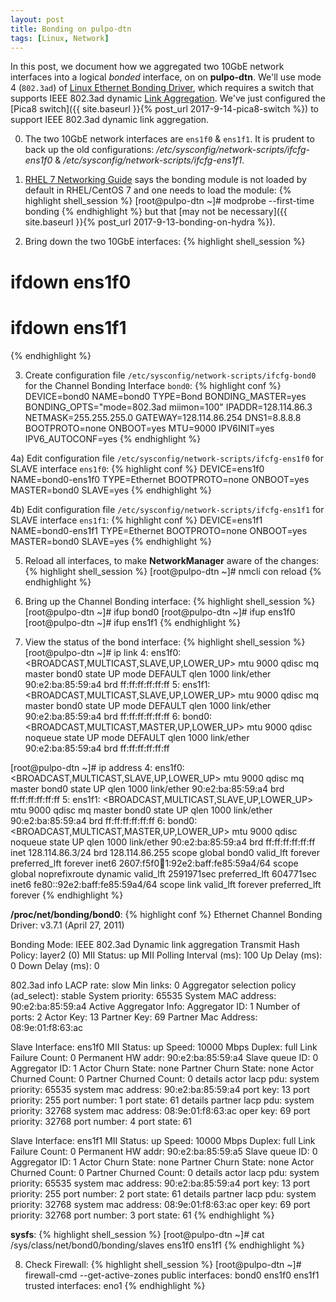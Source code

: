 ```yaml
---
layout: post
title: Bonding on pulpo-dtn
tags: [Linux, Network]
---
```


In this post, we document how we aggregated two 10GbE network interfaces into a logical *bonded* interface, on on **pulpo-dtn**.<!-- more --> We'll use mode 4 (`802.3ad`) of [Linux Ethernet Bonding Driver](https://www.kernel.org/doc/Documentation/networking/bonding.txt), which requires a switch that supports IEEE 802.3ad dynamic [Link Aggregation](https://en.wikipedia.org/wiki/Link_aggregation). We've just configured the [Pica8 switch]({{ site.baseurl }}{% post_url 2017-9-14-pica8-switch %}) to support IEEE 802.3ad dynamic link aggregation.

0) The two 10GbE network interfaces are `ens1f0` & `ens1f1`. It is prudent to back up the old configurations: */etc/sysconfig/network-scripts/ifcfg-ens1f0* & */etc/sysconfig/network-scripts/ifcfg-ens1f1*.

1) [RHEL 7 Networking Guide](https://access.redhat.com/documentation/en-us/red_hat_enterprise_linux/7/html/networking_guide/sec-network_bonding_using_the_command_line_interface) says the bonding module is not loaded by default in RHEL/CentOS 7 and one needs to load the module:
{% highlight shell_session %}
[root@pulpo-dtn ~]# modprobe --first-time bonding
{% endhighlight %}
but that [may not be necessary]({{ site.baseurl }}{% post_url 2017-9-13-bonding-on-hydra %}).

2) Bring down the two 10GbE interfaces:
{% highlight shell_session %}
# ifdown ens1f0
# ifdown ens1f1
{% endhighlight %}

3) Create configuration file `/etc/sysconfig/network-scripts/ifcfg-bond0` for the Channel Bonding Interface `bond0`:
{% highlight conf %}
DEVICE=bond0
NAME=bond0
TYPE=Bond
BONDING_MASTER=yes
BONDING_OPTS="mode=802.3ad miimon=100"
IPADDR=128.114.86.3
NETMASK=255.255.255.0
GATEWAY=128.114.86.254
DNS1=8.8.8.8
BOOTPROTO=none
ONBOOT=yes
MTU=9000
IPV6INIT=yes
IPV6_AUTOCONF=yes
{% endhighlight %}

4a) Edit configuration file `/etc/sysconfig/network-scripts/ifcfg-ens1f0` for SLAVE interface `ens1f0`:
{% highlight conf %}
DEVICE=ens1f0
NAME=bond0-ens1f0
TYPE=Ethernet
BOOTPROTO=none
ONBOOT=yes
MASTER=bond0
SLAVE=yes
{% endhighlight %}

4b) Edit configuration file `/etc/sysconfig/network-scripts/ifcfg-ens1f1` for SLAVE interface `ens1f1`:
{% highlight conf %}
DEVICE=ens1f1
NAME=bond0-ens1f1
TYPE=Ethernet
BOOTPROTO=none
ONBOOT=yes
MASTER=bond0
SLAVE=yes
{% endhighlight %}

5) Reload all interfaces, to make **NetworkManager** aware of the changes:
{% highlight shell_session %}
[root@pulpo-dtn ~]# nmcli con reload
{% endhighlight %}

6) Bring up the Channel Bonding interface:
{% highlight shell_session %}
[root@pulpo-dtn ~]# ifup bond0
[root@pulpo-dtn ~]# ifup ens1f0
[root@pulpo-dtn ~]# ifup ens1f1
{% endhighlight %}

7) View the status of the bond interface:
{% highlight shell_session %}
[root@pulpo-dtn ~]# ip link
4: ens1f0: <BROADCAST,MULTICAST,SLAVE,UP,LOWER_UP> mtu 9000 qdisc mq master bond0 state UP mode DEFAULT qlen 1000
    link/ether 90:e2:ba:85:59:a4 brd ff:ff:ff:ff:ff:ff
5: ens1f1: <BROADCAST,MULTICAST,SLAVE,UP,LOWER_UP> mtu 9000 qdisc mq master bond0 state UP mode DEFAULT qlen 1000
    link/ether 90:e2:ba:85:59:a4 brd ff:ff:ff:ff:ff:ff
6: bond0: <BROADCAST,MULTICAST,MASTER,UP,LOWER_UP> mtu 9000 qdisc noqueue state UP mode DEFAULT qlen 1000
    link/ether 90:e2:ba:85:59:a4 brd ff:ff:ff:ff:ff:ff

[root@pulpo-dtn ~]# ip address
4: ens1f0: <BROADCAST,MULTICAST,SLAVE,UP,LOWER_UP> mtu 9000 qdisc mq master bond0 state UP qlen 1000
link/ether 90:e2:ba:85:59:a4 brd ff:ff:ff:ff:ff:ff
5: ens1f1: <BROADCAST,MULTICAST,SLAVE,UP,LOWER_UP> mtu 9000 qdisc mq master bond0 state UP qlen 1000
link/ether 90:e2:ba:85:59:a4 brd ff:ff:ff:ff:ff:ff
6: bond0: <BROADCAST,MULTICAST,MASTER,UP,LOWER_UP> mtu 9000 qdisc noqueue state UP qlen 1000
link/ether 90:e2:ba:85:59:a4 brd ff:ff:ff:ff:ff:ff
inet 128.114.86.3/24 brd 128.114.86.255 scope global bond0
   valid_lft forever preferred_lft forever
inet6 2607:f5f0:100:1:92e2:baff:fe85:59a4/64 scope global noprefixroute dynamic
   valid_lft 2591971sec preferred_lft 604771sec
inet6 fe80::92e2:baff:fe85:59a4/64 scope link
   valid_lft forever preferred_lft forever
{% endhighlight %}

**/proc/net/bonding/bond0**:
{% highlight conf %}
Ethernet Channel Bonding Driver: v3.7.1 (April 27, 2011)

Bonding Mode: IEEE 802.3ad Dynamic link aggregation
Transmit Hash Policy: layer2 (0)
MII Status: up
MII Polling Interval (ms): 100
Up Delay (ms): 0
Down Delay (ms): 0

802.3ad info
LACP rate: slow
Min links: 0
Aggregator selection policy (ad_select): stable
System priority: 65535
System MAC address: 90:e2:ba:85:59:a4
Active Aggregator Info:
        Aggregator ID: 1
        Number of ports: 2
        Actor Key: 13
        Partner Key: 69
        Partner Mac Address: 08:9e:01:f8:63:ac

Slave Interface: ens1f0
MII Status: up
Speed: 10000 Mbps
Duplex: full
Link Failure Count: 0
Permanent HW addr: 90:e2:ba:85:59:a4
Slave queue ID: 0
Aggregator ID: 1
Actor Churn State: none
Partner Churn State: none
Actor Churned Count: 0
Partner Churned Count: 0
details actor lacp pdu:
    system priority: 65535
    system mac address: 90:e2:ba:85:59:a4
    port key: 13
    port priority: 255
    port number: 1
    port state: 61
details partner lacp pdu:
    system priority: 32768
    system mac address: 08:9e:01:f8:63:ac
    oper key: 69
    port priority: 32768
    port number: 4
    port state: 61

Slave Interface: ens1f1
MII Status: up
Speed: 10000 Mbps
Duplex: full
Link Failure Count: 0
Permanent HW addr: 90:e2:ba:85:59:a5
Slave queue ID: 0
Aggregator ID: 1
Actor Churn State: none
Partner Churn State: none
Actor Churned Count: 0
Partner Churned Count: 0
details actor lacp pdu:
    system priority: 65535
    system mac address: 90:e2:ba:85:59:a4
    port key: 13
    port priority: 255
    port number: 2
    port state: 61
details partner lacp pdu:
    system priority: 32768
    system mac address: 08:9e:01:f8:63:ac
    oper key: 69
    port priority: 32768
    port number: 3
    port state: 61
{% endhighlight %}

**sysfs**:
{% highlight shell_session %}
[root@pulpo-dtn ~]# cat /sys/class/net/bond0/bonding/slaves
ens1f0 ens1f1
{% endhighlight %}    

8) Check Firewall:
{% highlight shell_session %}
[root@pulpo-dtn ~]# firewall-cmd --get-active-zones
public
  interfaces: bond0 ens1f0 ens1f1
trusted
  interfaces: eno1
{% endhighlight %}
